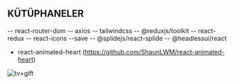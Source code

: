 ## KÜTÜPHANELER







-- react-router-dom
-- axios
-- tailwindcss
-- @reduxjs/toolkit
-- react-redux
-- react-icons --save
-- @splidejs/react-splide
-- @headlessui/react
-  react-animated-heart     (https://github.com/ShaunLWM/react-animated-heart)


![tv+gift](https://github.com/user-attachments/assets/a31fa50d-6057-4926-ae2f-210e665a1221)


